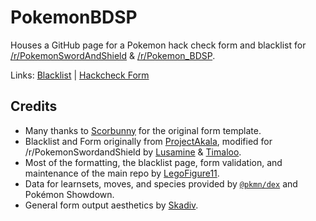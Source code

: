# PokemonBDSP

Houses a GitHub page for a Pokemon hack check form and blacklist for [/r/PokemonSwordAndShield](https://www.reddit.com/r/PokemonSwordAndShield/) & [/r/Pokemon_BDSP](https://www.reddit.com/r/Pokemon_BDSP/).

Links: [Blacklist](https://tswann89.github.io/BDSP/blacklist/) | [Hackcheck Form](https://tswann89.github.io/BDSP/form/)

## Credits

- Many thanks to [Scorbunny](https://github.com/Scorbunny) for the original form template.
- Blacklist and Form originally from [ProjectAkala](https://github.com/ProjectAkala), modified for /r/PokemonSwordandShield by <a href="https://github.com/Lusamine">Lusamine</a> &amp; <a href="https://github.com/tswann89">Timaloo</a>.
- Most of the formatting, the blacklist page, form validation, and maintenance of the main repo by [LegoFigure11](https://github.com/LegoFigure11).
- Data for learnsets, moves, and species provided by [`@pkmn/dex`](https://github.com/pkmn/ps/tree/master/dex) and Pokémon Showdown.
- General form output aesthetics by [Skadiv](https://github.com/Skadiv).
